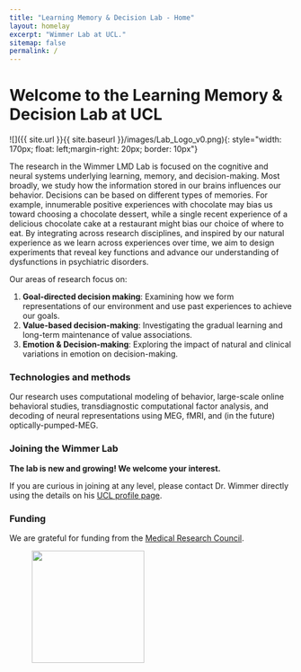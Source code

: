 ```yaml
---
title: "Learning Memory & Decision Lab - Home"
layout: homelay
excerpt: "Wimmer Lab at UCL."
sitemap: false
permalink: /
---
```


# Welcome to the Learning Memory & Decision Lab at UCL


![]({{ site.url }}{{ site.baseurl }}/images/Lab_Logo_v0.png){: style="width: 170px; float: left;margin-right: 20px; border: 10px"}


The research in the Wimmer LMD Lab is focused on the cognitive and neural systems underlying learning, memory, and decision-making. Most broadly, we study how the information stored in our brains influences our behavior. Decisions can be based on different types of memories. For example, innumerable positive experiences with chocolate may bias us toward choosing a chocolate dessert, while a single recent experience of a delicious chocolate cake at a restaurant might bias our choice of where to eat. By integrating across research disciplines, and inspired by our natural experience as we learn across experiences over time, we aim to design experiments that reveal key functions and advance our understanding of dysfunctions in psychiatric disorders.

Our areas of research focus on:

1. **Goal-directed decision making**: Examining how we form representations of our environment and use past experiences to achieve our goals.
2. **Value-based decision-making**: Investigating the gradual learning and long-term maintenance of value associations.
3. **Emotion & Decision-making**: Exploring the impact of natural and clinical variations in emotion on decision-making.

### Technologies and methods
Our research uses computational modeling of behavior, large-scale online behavioral studies, transdiagnostic computational factor analysis, and decoding of neural representations using MEG, fMRI, and (in the future) optically-pumped-MEG.


### Joining the Wimmer Lab
**The lab is new and growing! We welcome your interest.**

If you are curious in joining at any level, please contact Dr. Wimmer directly using the details on his [UCL profile page](https://iris.ucl.ac.uk/iris/browse/profile?upi=GEWIM96).


### Funding
We are grateful for funding from the [Medical Research Council](https://www.ukri.org/councils/mrc/).

<figure class="third">
<img src="{{ site.url }}{{ site.baseurl }}/images/logopic/Logo_MRC.png" style="width: 200px">






